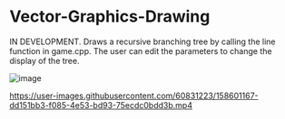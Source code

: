 # Vector-Graphics-Drawing


IN DEVELOPMENT.
Draws a recursive branching tree by calling the line function in game.cpp. The user can edit the parameters to change the display of the tree.


![image](https://user-images.githubusercontent.com/60831223/158601077-5cf6280d-3c2d-49b9-8753-525a382e58d0.png)



https://user-images.githubusercontent.com/60831223/158601167-dd151bb3-f085-4e53-bd93-75ecdc0bdd3b.mp4

